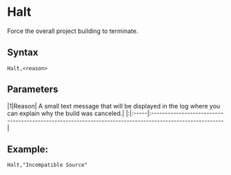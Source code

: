# Halt #

Force the overall project building to terminate.

## Syntax ##
```
Halt,<reason>
```

## Parameters ##
|1|Reason| A small text message that will be displayed in the log where you can explain why the build was canceled.|
|:|:-----|:--------------------------------------------------------------------------------------------------------|

## Example: ##
```
Halt,"Incompatible Source" 
```